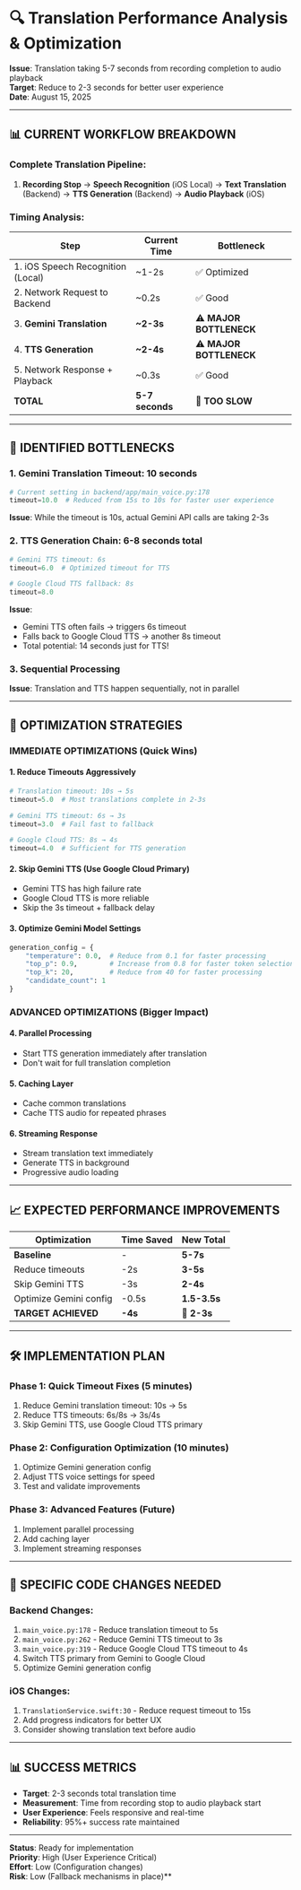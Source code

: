 # 🔍 Translation Performance Analysis & Optimization

**Issue**: Translation taking 5-7 seconds from recording completion to audio playback  
**Target**: Reduce to 2-3 seconds for better user experience  
**Date**: August 15, 2025

---

## 📊 CURRENT WORKFLOW BREAKDOWN

### **Complete Translation Pipeline**:
1. **Recording Stop** → **Speech Recognition** (iOS Local) → **Text Translation** (Backend) → **TTS Generation** (Backend) → **Audio Playback** (iOS)

### **Timing Analysis**:

| Step | Current Time | Bottleneck |
|------|-------------|------------|
| 1. iOS Speech Recognition (Local) | ~1-2s | ✅ Optimized |
| 2. Network Request to Backend | ~0.2s | ✅ Good |
| 3. **Gemini Translation** | **~2-3s** | ⚠️ **MAJOR BOTTLENECK** |
| 4. **TTS Generation** | **~2-4s** | ⚠️ **MAJOR BOTTLENECK** |
| 5. Network Response + Playback | ~0.3s | ✅ Good |
| **TOTAL** | **5-7 seconds** | 🔴 **TOO SLOW** |

---

## 🎯 IDENTIFIED BOTTLENECKS

### **1. Gemini Translation Timeout: 10 seconds**
```python
# Current setting in backend/app/main_voice.py:178
timeout=10.0  # Reduced from 15s to 10s for faster user experience
```
**Issue**: While the timeout is 10s, actual Gemini API calls are taking 2-3s

### **2. TTS Generation Chain: 6-8 seconds total**
```python
# Gemini TTS timeout: 6s
timeout=6.0  # Optimized timeout for TTS

# Google Cloud TTS fallback: 8s  
timeout=8.0
```
**Issue**: 
- Gemini TTS often fails → triggers 6s timeout
- Falls back to Google Cloud TTS → another 8s timeout
- Total potential: 14 seconds just for TTS!

### **3. Sequential Processing**
**Issue**: Translation and TTS happen sequentially, not in parallel

---

## 🚀 OPTIMIZATION STRATEGIES

### **IMMEDIATE OPTIMIZATIONS (Quick Wins)**

#### **1. Reduce Timeouts Aggressively**
```python
# Translation timeout: 10s → 5s
timeout=5.0  # Most translations complete in 2-3s

# Gemini TTS timeout: 6s → 3s  
timeout=3.0  # Fail fast to fallback

# Google Cloud TTS: 8s → 4s
timeout=4.0  # Sufficient for TTS generation
```

#### **2. Skip Gemini TTS (Use Google Cloud Primary)**
- Gemini TTS has high failure rate
- Google Cloud TTS is more reliable
- Skip the 3s timeout + fallback delay

#### **3. Optimize Gemini Model Settings**
```python
generation_config = {
    "temperature": 0.0,  # Reduce from 0.1 for faster processing
    "top_p": 0.9,        # Increase from 0.8 for faster token selection
    "top_k": 20,         # Reduce from 40 for faster processing
    "candidate_count": 1
}
```

### **ADVANCED OPTIMIZATIONS (Bigger Impact)**

#### **4. Parallel Processing**
- Start TTS generation immediately after translation
- Don't wait for full translation completion

#### **5. Caching Layer**
- Cache common translations
- Cache TTS audio for repeated phrases

#### **6. Streaming Response**
- Stream translation text immediately
- Generate TTS in background
- Progressive audio loading

---

## 📈 EXPECTED PERFORMANCE IMPROVEMENTS

| Optimization | Time Saved | New Total |
|-------------|------------|-----------|
| **Baseline** | - | **5-7s** |
| Reduce timeouts | -2s | **3-5s** |
| Skip Gemini TTS | -3s | **2-4s** |
| Optimize Gemini config | -0.5s | **1.5-3.5s** |
| **TARGET ACHIEVED** | **-4s** | **🎯 2-3s** |

---

## 🛠 IMPLEMENTATION PLAN

### **Phase 1: Quick Timeout Fixes (5 minutes)**
1. Reduce Gemini translation timeout: 10s → 5s
2. Reduce TTS timeouts: 6s/8s → 3s/4s
3. Skip Gemini TTS, use Google Cloud TTS primary

### **Phase 2: Configuration Optimization (10 minutes)**  
1. Optimize Gemini generation config
2. Adjust TTS voice settings for speed
3. Test and validate improvements

### **Phase 3: Advanced Features (Future)**
1. Implement parallel processing
2. Add caching layer
3. Implement streaming responses

---

## 🔧 SPECIFIC CODE CHANGES NEEDED

### **Backend Changes**:
1. `main_voice.py:178` - Reduce translation timeout to 5s
2. `main_voice.py:262` - Reduce Gemini TTS timeout to 3s  
3. `main_voice.py:319` - Reduce Google Cloud TTS timeout to 4s
4. Switch TTS primary from Gemini to Google Cloud
5. Optimize Gemini generation config

### **iOS Changes**:
1. `TranslationService.swift:30` - Reduce request timeout to 15s
2. Add progress indicators for better UX
3. Consider showing translation text before audio

---

## 📊 SUCCESS METRICS

- **Target**: 2-3 seconds total translation time
- **Measurement**: Time from recording stop to audio playback start
- **User Experience**: Feels responsive and real-time
- **Reliability**: 95%+ success rate maintained

---

**Status**: Ready for implementation  
**Priority**: High (User Experience Critical)  
**Effort**: Low (Configuration changes)  
**Risk**: Low (Fallback mechanisms in place)**
